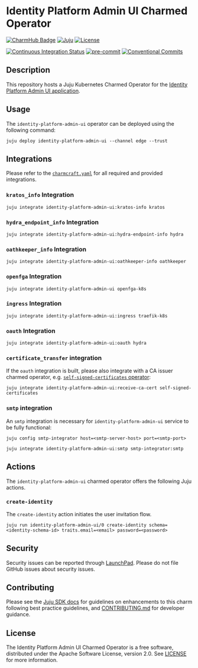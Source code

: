 # Identity Platform Admin UI Charmed Operator

[![CharmHub Badge](https://charmhub.io/identity-platform-admin-ui/badge.svg)](https://charmhub.io/identity-platform-admin-ui)
[![Juju](https://img.shields.io/badge/Juju%20-3.0+-%23E95420)](https://github.com/juju/juju)
[![License](https://img.shields.io/github/license/canonical/identity-platform-admin-ui-operator?label=License)](https://github.com/canonical/identity-platform-admin-ui-operator/blob/main/LICENSE)

[![Continuous Integration Status](https://github.com/canonical/identity-platform-admin-ui-operator/actions/workflows/on_push.yaml/badge.svg?branch=main)](https://github.com/canonical/identity-platform-admin-ui-operator/actions?query=branch%3Amain)
[![pre-commit](https://img.shields.io/badge/pre--commit-enabled-brightgreen?logo=pre-commit)](https://github.com/pre-commit/pre-commit)
[![Conventional Commits](https://img.shields.io/badge/Conventional%20Commits-1.0.0-%23FE5196.svg)](https://conventionalcommits.org)

## Description

This repository hosts a Juju Kubernetes Charmed Operator for
the [Identity Platform Admin UI application](https://github.com/canonical/identity-platform-admin-ui).

## Usage

The `identity-platform-admin-ui` operator can be deployed using the following
command:

```shell
juju deploy identity-platform-admin-ui --channel edge --trust
```

## Integrations

Please refer to the [`charmcraft.yaml`](./charmcraft.yaml) for all required and
provided integrations.

### `kratos_info` Integration

```shell
juju integrate identity-platform-admin-ui:kratos-info kratos
```

### `hydra_endpoint_info` Integration

```shell
juju integrate identity-platform-admin-ui:hydra-endpoint-info hydra
```

### `oathkeeper_info` Integration

```shell
juju integrate identity-platform-admin-ui:oathkeeper-info oathkeeper
```

### `openfga` Integration

```shell
juju integrate identity-platform-admin-ui openfga-k8s
```

### `ingress` Integration

```shell
juju integrate identity-platform-admin-ui:ingress traefik-k8s
```

### `oauth` Integration

```shell
juju integrate identity-platform-admin-ui:oauth hydra
```

### `certificate_transfer` integration

If the `oauth` integration is built, please also integrate with a CA issuer
charmed operator,
e.g. [`self-signed-certificates` operator](https://github.com/canonical/self-signed-certificates-operator):

```shell
juju integrate identity-platform-admin-ui:receive-ca-cert self-signed-certificates
```

### `smtp` integration

An `smtp` integration is necessary for `identity-platform-admin-ui` service
to be fully functional:

```shell
juju config smtp-integrator host=<smtp-server-host> port=<smtp-port>

juju integrate identity-platform-admin-ui:smtp smtp-integrator:smtp
```

## Actions

The `identity-platform-admin-ui` charmed operator offers the following Juju actions.

### `create-identity`

The `create-identity` action initiates the user invitation flow.

```shell
juju run identity-platform-admin-ui/0 create-identity schema=<identity-schema-id> traits.email=<email> password=<password>
```

## Security

Security issues can be reported
through [LaunchPad](https://wiki.ubuntu.com/DebuggingSecurity#How%20to%20File).
Please do not file GitHub issues about security issues.

## Contributing

Please see the [Juju SDK docs](https://juju.is/docs/sdk) for guidelines on
enhancements to this charm following best practice guidelines,
and [CONTRIBUTING.md](https://github.com/canonical/identity-platform-admin-ui-operator/blob/main/CONTRIBUTING.md)
for developer guidance.

## License

The Identity Platform Admin UI Charmed Operator is a free software, distributed
under the Apache Software License, version 2.0.
See [LICENSE](https://github.com/canonical/identity-platform-admin-ui-operator/blob/main/LICENSE)
for more information.
